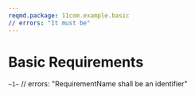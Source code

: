 ```yaml
---
reqmd.package: 11com.example.basic
// errors: "It must be"
---
```


# Basic Requirements

`~1~`
// errors: "RequirementName shall be an identifier"
